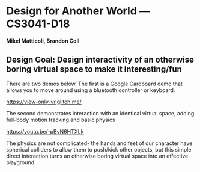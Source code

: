 # Design for Another World — CS3041-D18
#### Mikel Matticoli, Brandon Coll
## Design Goal: Design interactivity of an otherwise boring virtual space to make it interesting/fun


There are two demos below. The first is a Google Cardboard demo that allows you to move around using a bluetooth controller or keyboard.

<https://view-only-vr.glitch.me/>


The second demonstrates interaction with an identical virtual space, adding full-body motion tracking and basic physics

<https://youtu.be/-pBvN6HTXLk>

The physics are not complicated- the hands and feet of our character have spherical colliders to allow them to push/kick other objects, 
but this simple direct interaction turns an otherwise boring virtual space into an effective playground.
